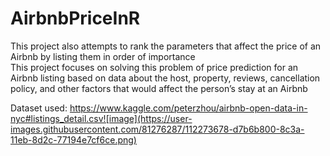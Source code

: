 # AirbnbPriceInR
This project also attempts to rank the parameters that affect the price of an Airbnb by listing them in order of importance\
This project focuses on solving this problem of price prediction for an Airbnb listing based on data about the host, property, reviews, cancellation policy, and other factors that would affect the person’s stay at an Airbnb

Dataset used: https://www.kaggle.com/peterzhou/airbnb-open-data-in-nyc#listings_detail.csv![image](https://user-images.githubusercontent.com/81276287/112273678-d7b6b800-8c3a-11eb-8d2c-77194e7cf6ce.png)


